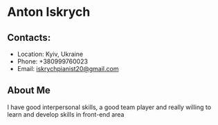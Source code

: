# Anton Iskrych
## Contacts:

* Location: Kyiv, Ukraine 
* Phone: +380999760023 
* Email: iskrychpianist20@gmail.com 
## About Me
I have good interpersonal skills, a good team player and really willing to learn and develop skills in front-end area